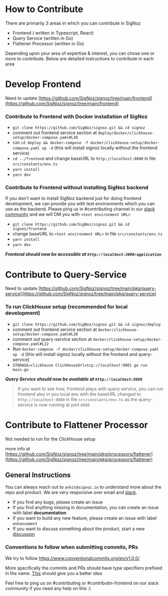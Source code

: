 # How to Contribute

There are primarily 3 areas in which you can contribute in SigNoz

- Frontend ( written in Typescript, React)
- Query Service (written in Go)
- Flattener Processor (written in Go)

Depending upon your area of expertise & interest, you can chose one or more to contribute. Below are detailed instructions to contribute in each area

# Develop Frontend

Need to update [https://github.com/SigNoz/signoz/tree/main/frontend](https://github.com/SigNoz/signoz/tree/main/frontend)

### Contribute to Frontend with Docker installation of SigNoz

- `git clone https://github.com/SigNoz/signoz.git && cd signoz`
- comment out frontend service section at `deploy/docker/clickhouse-setup/docker-compose.yaml#L38`
- run `cd deploy && docker-compose -f docker/clickhouse-setup/docker-compose.yaml up -d` (this will install signoz locally without the frontend service)
- `cd ../frontend` and change baseURL to `http://localhost:8080` in file `src/constants/env.ts`
- `yarn install`
- `yarn dev`

### Contribute to Frontend without installing SigNoz backend

If you don't want to install SigNoz backend just for doing frontend development, we can provide you with test environments which you can use as the backend. Please ping us in #contributing channel in our [slack community](https://join.slack.com/t/signoz-community/shared_invite/zt-lrjknbbp-J_mI13rlw8pGF4EWBnorJA) and we will DM you with `<test environment URL>`

- `git clone https://github.com/SigNoz/signoz.git && cd signoz/frontend`
- change baseURL to `<test environment URL>` in file `src/constants/env.ts`
- `yarn install`
- `yarn dev`

**_Frontend should now be accessible at `http://localhost:3000/application`_**

# Contribute to Query-Service

Need to update [https://github.com/SigNoz/signoz/tree/main/pkg/query-service](https://github.com/SigNoz/signoz/tree/main/pkg/query-service)

### To run ClickHouse setup (recommended for local development)

- `git clone https://github.com/SigNoz/signoz.git && cd signoz/deploy`
- comment out frontend service section at `docker/clickhouse-setup/docker-compose.yaml#L38`
- comment out query-service section at `docker/clickhouse-setup/docker-compose.yaml#L22`
- Run `docker-compose -f docker/clickhouse-setup/docker-compose.yaml up -d` (this will install signoz locally without the frontend and query-service)
- `STORAGE=clickhouse ClickHouseUrl=tcp://localhost:9001 go run main.go`

**_Query Service should now be available at `http://localhost:8080`_**

> If you want to see how, frontend plays with query service, you can run frontend also in you local env with the baseURL changed to `http://localhost:8080` in file `src/constants/env.ts` as the query-service is now running at port `8080`

# Contribute to Flattener Processor

Not needed to run for the ClickHouse setup

more info at [https://github.com/SigNoz/signoz/tree/main/pkg/processors/flattener](https://github.com/SigNoz/signoz/tree/main/pkg/processors/flattener)

## General Instructions

You can always reach out to `ankit@signoz.io` to understand more about the repo and product. We are very responsive over email and [slack](https://join.slack.com/t/signoz-community/shared_invite/zt-lrjknbbp-J_mI13rlw8pGF4EWBnorJA).

- If you find any bugs, please create an issue
- If you find anything missing in documentation, you can create an issue with label **documentation**
- If you want to build any new feature, please create an issue with label `enhancement`
- If you want to discuss something about the product, start a new [discussion](https://github.com/SigNoz/signoz/discussions)

### Conventions to follow when submitting commits, PRs
We try to follow https://www.conventionalcommits.org/en/v1.0.0/

More specifically the commits and PRs should have type specifiers prefixed in the name. [This](https://www.conventionalcommits.org/en/v1.0.0/#specification) should give you a better idea 

Feel free to ping us on #contributing or #contributin-frontend on our slack community if you need any help on this :)
